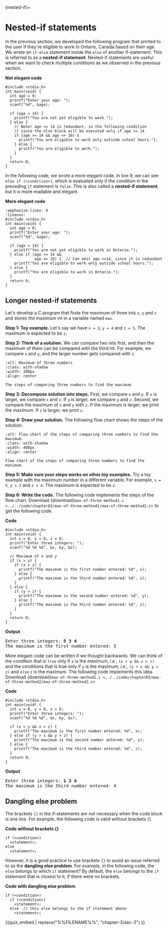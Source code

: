 (nested-if)=
# Nested-if statements

In the previous section, we developed the following program that printed to the user if they're eligible to work in Ontario, Canada based on their age. We wrote an `if-else` statement inside the `else` of another if-statement. This is referred to as a **nested-if statement**. Nested-if statements are useful when we want to check multiple conditions as we observed in the previous section.

**Not elegant code**
```{code-block} c
#include <stdio.h>
int main(void) {
  int age = 0;
  printf("Enter your age: ");
  scanf("%d", &age);

  if (age < 14) {
    printf("You are not yet eligible to work.");
  } else {
    // Note! age >= 14 is redundant, in the following condition
    // since the else block will be executed only if age >= 14
    if (age >= 14 && age <= 16) {
      printf("You are eligible to work only outside school hours.");
    } else {
      printf("You are eligible to work.");
    }
  }
  return 0;
}
```

In the following code, we wrote a more elegant code. In line 9, we can see `else if (<condition>)`, which is evaluated only if the condition in the preceding `if` statement is `false`. This is also called a **nested-if statement**, but it is more readable and elegant. 

**More elegant code**
```{code-block} c
:emphasize-lines: 9
:linenos:
#include <stdio.h>
int main(void) {
  int age = 0;
  printf("Enter your age: ");
  scanf("%d", &age);

  if (age < 14) {
    printf("You are not yet eligible to work in Ontario.");
  } else if (age >= 14 &&
             age <= 16) {  // Can omit age >=14, since it is redundant
    printf("You are eligible to work only outside school hours.");
  } else {
    printf("You are eligible to work in Ontario.");
  }
  return 0;
}
```

## Longer nested-if statements

Let's develop a C program that finds the maximum of three ints `x`, `y` and `z` and stores the maximum int in a variable named `max`.

**Step 1: Toy example.** Let's say we have `x = 3`, `y = 4` and `z = 5`. The maximum is expected to be `z`.

**Step 2: Think of a solution.** We can compare two ints first, and then the maximum of them can be compared with the third int. For example, we compare `x` and `y`, and the larger number gets compared with `z`.

```{figure} ./images/max-of-3.png
:alt: Maximum of three numbers
:class: with-shadow
:width: 200px
:align: center

The steps of comparing three numbers to find the maximum.
``` 

**Step 3: Decompose solution into steps.** First, we compare `x` and `y`. If `x` is larger, we compare `x` and `z`. If `y` is larger, we compare `y` and `z`. Second, we compare the maximum of `x` and `y` with `z`. If the maximum is larger, we print the maximum. If `z` is larger, we print `z`. 

**Step 4: Draw your solution.** The following flow chart shows the steps of the solution.

```{figure} ./images/flow-chart-max-of-3.png
:alt: Flow chart of the steps of comparing three numbers to find the maximum.
:class: with-shadow
:width: 400px
:align: center

Flow chart of the steps of comparing three numbers to find the maximum.
```

**Step 5: Make sure your steps works on other toy examples.** Try a toy example with the maximum number in a different variable. For example, `x = 5`, `y = 3` and `z = 4`. The maximum is expected to be `x`.

**Step 6: Write the code.** The following code implements the steps of the flow chart. Download {download}`max-of-three-method1.c <../../code/chapter03/max-of-three-method1/max-of-three-method1.c>` to get the following code.

**Code**
```{code-block} c
#include <stdio.h>
int main(void) {
  int x = 0, y = 0, z = 0;
  printf("Enter three integers: ");
  scanf("%d %d %d", &x, &y, &z);

  // Maximum of x and y
  if (x > y) {
    if (x > z) {
      printf("The maximum is the first number entered: %d", x);
    } else {
      printf("The maximum is the third number entered: %d", z);
    }
  } else {
    if (y > z) {
      printf("The maximum is the second number entered: %d", y);
    } else {
      printf("The maximum is the third number entered: %d", z);
    }
  }
  return 0;
}
```

**Output**
<pre>
Enter three integers: <b>5 3 4</b>
The maximum is the first number entered: 5
</pre>

More elegant code can be written if we thought backwards. We can think of the condition that is `true` only if `x` is the maximum, *i.e.*, `(x > y && x > z)` and the conditions that is true only if `y` is the maximum, *i.e.*, `(y > x && y > z)` and `else` `z` is the maximum. The following code implements this idea. Download {download}`max-of-three-method2.c <../../code/chapter03/max-of-three-method2/max-of-three-method2.c>` 

**Code**
```{code-block} c
#include <stdio.h>
int main(void) {
  int x = 0, y = 0, z = 0;
  printf("Enter three integers: ");
  scanf("%d %d %d", &x, &y, &z);

  if (x > y && x > z) {
    printf("The maximum is the first number entered: %d", x);
  } else if (y > x && y > z) {
    printf("The maximum is the second number entered: %d", y);
  } else {
    printf("The maximum is the third number entered: %d", z);
  }
  return 0;
}
```

**Output**
<pre>
Enter three integers: <b>1 3 4</b>
The maximum is the third number entered: 4
</pre>


## Dangling else problem


The brackets `{}` in the if-statements are not necessary when the code block is one line. For example, the following code is valid without brackets {}.

**Code without brackets {}**
```{code-block} c
if (<condition>)
  <statement>;
else
  <statement>;
```

However, it is a good practice to use brackets `{}` to avoid an issue referred to as the **dangling else problem**. For example, in the following code, the `else` belongs to which `if` statement? By default, the `else` belongs to the `if` statement that is closest to it, if there were no brackets.

**Code with dangling else problem**
```{code-block} c
if (<condition>)
  if (<condition>)
    <statement>;
  else  // this else belongs to the if statement above
    <statement>;
```

{{quiz_embed | replace("%%FILENAME%%", "chapter-3/sec-3") }}